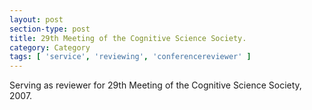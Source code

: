 ```yaml
---
layout: post
section-type: post
title: 29th Meeting of the Cognitive Science Society.
category: Category
tags: [ 'service', 'reviewing', 'conferencereviewer' ]
---
```

Serving as reviewer for 29th Meeting of the Cognitive Science Society, 2007.

